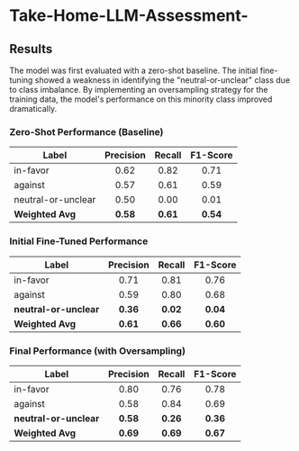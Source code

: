 # Take-Home-LLM-Assessment-

## Results

The model was first evaluated with a zero-shot baseline. The initial fine-tuning showed a weakness in identifying the "neutral-or-unclear" class due to class imbalance. By implementing an oversampling strategy for the training data, the model's performance on this minority class improved dramatically.

### Zero-Shot Performance (Baseline)

| Label              | Precision | Recall | F1-Score |
| ------------------ | :-------: | :----: | :------: |
| in-favor           |   0.62    |  0.82  |   0.71   |
| against            |   0.57    |  0.61  |   0.59   |
| neutral-or-unclear |   0.50    |  0.00  |   0.01   |
| **Weighted Avg** | **0.58** | **0.61** | **0.54** |


### Initial Fine-Tuned Performance

| Label              | Precision | Recall | F1-Score |
| ------------------ | :-------: | :----: | :------: |
| in-favor           |   0.71    |  0.81  |   0.76   |
| against            |   0.59    |  0.80  |   0.68   |
| **neutral-or-unclear** | **0.36** |  **0.02** |   **0.04** |
| **Weighted Avg** | **0.61** | **0.66** | **0.60** |


### Final Performance (with Oversampling)

| Label              | Precision | Recall | F1-Score |
| ------------------ | :-------: | :----: | :------: |
| in-favor           |   0.80    |  0.76  |   0.78   |
| against            |   0.58    |  0.84  |   0.69   |
| **neutral-or-unclear** | **0.58** |  **0.26** |   **0.36** |
| **Weighted Avg** | **0.69** | **0.69** | **0.67** |

